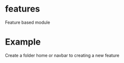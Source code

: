 # features

Feature based module

# Example

Create a folder home or navbar to creating a new feature